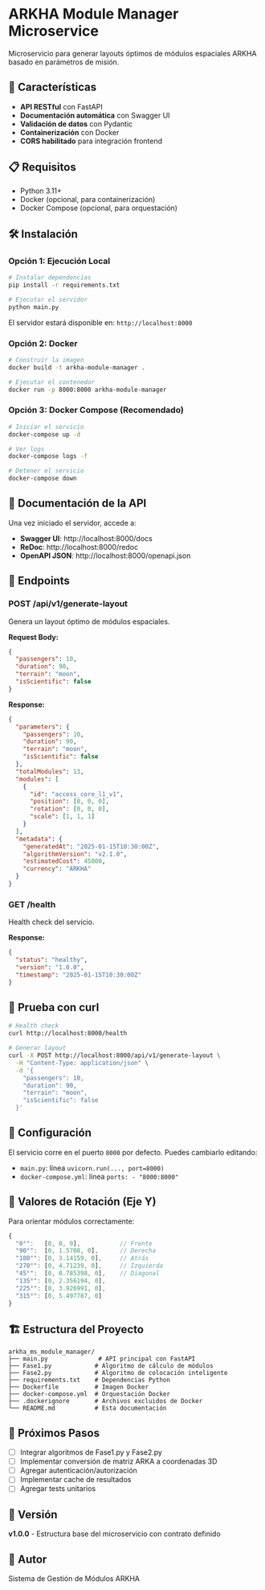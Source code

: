 # ARKHA Module Manager Microservice

Microservicio para generar layouts óptimos de módulos espaciales ARKHA basado en parámetros de misión.

## 🚀 Características

- **API RESTful** con FastAPI
- **Documentación automática** con Swagger UI
- **Validación de datos** con Pydantic
- **Containerización** con Docker
- **CORS habilitado** para integración frontend

## 📋 Requisitos

- Python 3.11+
- Docker (opcional, para containerización)
- Docker Compose (opcional, para orquestación)

## 🛠️ Instalación

### Opción 1: Ejecución Local

```bash
# Instalar dependencias
pip install -r requirements.txt

# Ejecutar el servidor
python main.py
```

El servidor estará disponible en: `http://localhost:8000`

### Opción 2: Docker

```bash
# Construir la imagen
docker build -t arkha-module-manager .

# Ejecutar el contenedor
docker run -p 8000:8000 arkha-module-manager
```

### Opción 3: Docker Compose (Recomendado)

```bash
# Iniciar el servicio
docker-compose up -d

# Ver logs
docker-compose logs -f

# Detener el servicio
docker-compose down
```

## 📖 Documentación de la API

Una vez iniciado el servidor, accede a:

- **Swagger UI**: http://localhost:8000/docs
- **ReDoc**: http://localhost:8000/redoc
- **OpenAPI JSON**: http://localhost:8000/openapi.json

## 🔌 Endpoints

### POST /api/v1/generate-layout

Genera un layout óptimo de módulos espaciales.

**Request Body:**
```json
{
  "passengers": 10,
  "duration": 90,
  "terrain": "moon",
  "isScientific": false
}
```

**Response:**
```json
{
  "parameters": {
    "passengers": 10,
    "duration": 90,
    "terrain": "moon",
    "isScientific": false
  },
  "totalModules": 13,
  "modules": [
    {
      "id": "access_core_l1_v1",
      "position": [0, 0, 0],
      "rotation": [0, 0, 0],
      "scale": [1, 1, 1]
    }
  ],
  "metadata": {
    "generatedAt": "2025-01-15T10:30:00Z",
    "algorithmVersion": "v2.1.0",
    "estimatedCost": 45000,
    "currency": "ARKHA"
  }
}
```

### GET /health

Health check del servicio.

**Response:**
```json
{
  "status": "healthy",
  "version": "1.0.0",
  "timestamp": "2025-01-15T10:30:00Z"
}
```

## 🧪 Prueba con curl

```bash
# Health check
curl http://localhost:8000/health

# Generar layout
curl -X POST http://localhost:8000/api/v1/generate-layout \
  -H "Content-Type: application/json" \
  -d '{
    "passengers": 10,
    "duration": 90,
    "terrain": "moon",
    "isScientific": false
  }'
```

## 🔧 Configuración

El servicio corre en el puerto `8000` por defecto. Puedes cambiarlo editando:
- `main.py`: línea `uvicorn.run(..., port=8000)`
- `docker-compose.yml`: línea `ports: - "8000:8000"`

## 📐 Valores de Rotación (Eje Y)

Para orientar módulos correctamente:

```javascript
{
  "0°":   [0, 0, 0],           // Frente
  "90°":  [0, 1.5708, 0],      // Derecha
  "180°": [0, 3.14159, 0],     // Atrás
  "270°": [0, 4.71239, 0],     // Izquierda
  "45°":  [0, 0.785398, 0],    // Diagonal
  "135°": [0, 2.356194, 0],
  "225°": [0, 3.926991, 0],
  "315°": [0, 5.497787, 0]
}
```

## 🏗️ Estructura del Proyecto

```
arkha_ms_module_manager/
├── main.py              # API principal con FastAPI
├── Fase1.py            # Algoritmo de cálculo de módulos
├── Fase2.py            # Algoritmo de colocación inteligente
├── requirements.txt    # Dependencias Python
├── Dockerfile          # Imagen Docker
├── docker-compose.yml  # Orquestación Docker
├── .dockerignore       # Archivos excluidos de Docker
└── README.md           # Esta documentación
```

## 🔄 Próximos Pasos

- [ ] Integrar algoritmos de Fase1.py y Fase2.py
- [ ] Implementar conversión de matriz ARKA a coordenadas 3D
- [ ] Agregar autenticación/autorización
- [ ] Implementar cache de resultados
- [ ] Agregar tests unitarios

## 📝 Versión

**v1.0.0** - Estructura base del microservicio con contrato definido

## 👥 Autor

Sistema de Gestión de Módulos ARKHA
